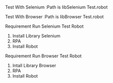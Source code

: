 Test With Selenium
  :Path is libSelenium
  Test.robot

Test With Browser
  :Path is libBrowser
  Test.robot

Requirement Run Selenium Test Robot
1. Install Library Selenium
2. RPA
3. Install Robot

Requirement Run Browser Test Robot

1. Intall Library Browser
2. RPA
3. Install Robot
